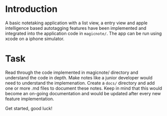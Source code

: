 # Introduction

A basic notetaking application with a list view, a entry view and apple intelligence based autotagging features have been implemented and integrated into the application code in `magicnote/`. The app can be run using xcode on a iphone simulator.

# Task

Read through the code implemented in magicnote/ directory and understand the code in depth. Make notes like a junior developer would need to understand the implemenation. Create a `docs/` directory and add one or more .md files to document these notes. Keep in mind that this would become an on-going documentation and would be updated after every new feature implementation.

Get started, good luck!